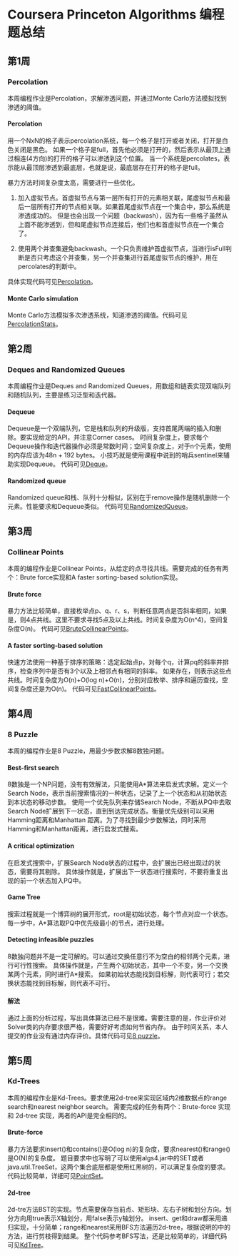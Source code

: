 # Coursera Princeton Algorithms 编程题总结

## 第1周 

### Percolation
本周编程作业是Percolation，求解渗透问题，并通过Monte Carlo方法模拟找到渗透的阈值。

#### Percolation
用一个NxN的格子表示percolation系统，每一个格子是打开或者关闭，打开是白色关闭是黑色。
如果一个格子是full，首先他必须是打开的，然后表示从最顶上通过相连(4方向)的打开的格子可以渗透到这个位置。
当一个系统是percolates，表示能从最顶层渗透到最底层，也就是说，最底层存在打开的格子是full。

暴力方法时间复杂度太高，需要进行一些优化。

1. 加入虚拟节点。首虚拟节点与第一层所有打开的元素相关联，尾虚拟节点和最后一层所有打开的节点相关联。如果首尾虚拟节点在一个集合中，那么系统是渗透成功的。
但是也会出现一个问题（backwash），因为有一些格子虽然从上面不能渗透到，但和尾虚拟节点连接后，他们也和首虚拟节点在一个集合了。

2. 使用两个并查集避免backwash。一个只负责维护首虚拟节点，当进行isFull判断是否只考虑这个并查集，另一个并查集进行首尾虚拟节点的维护，用在percolates的判断中。

具体实现代码可见[Percolation](/coursera-algorithms-princeton/src/main/java/one/Percolation.java)。

#### Monte Carlo simulation
Monte Carlo方法模拟多次渗透系统，知道渗透的阈值。代码可见[PercolationStats](/coursera-algorithms-princeton/src/main/java/one/PercolationStats.java)。

## 第2周 

### Deques and Randomized Queues
本周编程作业是Deques and Randomized Queues，用数组和链表实现双端队列和随机队列，主要是练习泛型和迭代器。

#### Dequeue
Dequeue是一个双端队列，它是栈和队列的升级版，支持首尾两端的插入和删除。要实现给定的API，并注意Corner cases。
时间复杂度上，要求每个Dequeue操作和迭代器操作必须是常数时间；空间复杂度上，对于n个元素，使用的内存应该为48n + 192 bytes。
小技巧就是使用课程中说到的哨兵sentinel来辅助实现Dequeue。
代码可见[Deque](/coursera-algorithms-princeton/src/main/java/two/Deque.java)。

#### Randomized queue
Randomized queue和栈、队列十分相似，区别在于remove操作是随机删除一个元素。性能要求和Dequeue类似。
代码可见[RandomizedQueue](/coursera-algorithms-princeton/src/main/java/two/RandomizedQueue.java)。


## 第3周

### Collinear Points
本周的编程作业是Collinear Points，从给定的点寻找共线。需要完成的任务有两个：Brute force实现和A faster sorting-based solution实现。

#### Brute force
暴力方法比较简单，直接枚举点p、q、r、s，判断任意两点是否斜率相同，如果是，则4点共线。这里不要求寻找5点及以上共线。时间复杂度为O(n^4)，空间复杂度O(n)。
代码可见[BruteCollinearPoints](/coursera-algorithms-princeton/src/main/java/three/BruteCollinearPoints.java)。

#### A faster sorting-based solution
快速方法使用一种基于排序的策略：选定起始点p，对每个q，计算pq的斜率并排序，检查序列中是否有3个以及上相邻点有相同的斜率。
如果存在，则表示这些点共线。时间复杂度为O(n)+O(log n)+O(n)，分别对应枚举、排序和遍历查找，空间复杂度还是为O(n)。
代码可见[FastCollinearPoints](/coursera-algorithms-princeton/src/main/java/three/FastCollinearPoints.java)。


## 第4周

### 8 Puzzle
本周的编程作业是8 Puzzle，用最少步数求解8数独问题。

#### Best-first search
8数独是一个NP问题，没有有效解法，只能使用A*算法来启发式求解。定义一个Search Node，表示当前搜索情况的一种状态，记录了上一个状态和从初始状态到本状态的移动步数。
使用一个优先队列来存储Search Node，不断从PQ中去取Search Node扩展到下一状态，直到到达完成状态。衡量优先级别可以采用Hamming距离和Manhattan
距离。为了寻找到最少步数解法，同时采用Hamming和Manhattan距离，进行启发式搜索。

#### A critical optimization
在启发式搜索中，扩展Search Node状态的过程中，会扩展出已经出现过的状态，需要将其剔除。
具体操作就是，扩展出下一状态进行搜索时，不要将重复出现的前一个状态加入PQ中。

#### Game Tree
搜索过程就是一个博弈树的展开形式，root是初始状态，每个节点对应一个状态。每一步中，A*算法取PQ中优先级最小的节点，进行处理。

#### Detecting infeasible puzzles
8数独问题并不是一定可解的。可以通过交换任意行不为空白的相邻两个元素，进行可行性搜索。
具体操作就是，产生两个初始状态，其中一个不变，另一个交换某两个元素，同时进行A*搜索。
如果初始状态能找到目标解，则代表可行；若交换状态能找到目标解，则代表不可行。

#### 解法
通过上面的分析过程，写出具体算法已经不是很难。需要注意的是，作业评价对Solver类的内存要求很严格，需要好好考虑如何节省内存。
由于时间关系，本人提交的作业没有通过内存评价。具体代码可见[8 puzzle](/coursera-algorithms-princeton/src/main/java/four)。

## 第5周

### Kd-Trees
本周的编程作业是Kd-Trees。要求使用2d-tree来实现区域内2维数据点的range search和nearest neighbor search。
需要完成的任务有两个：Brute-force 实现和 2d-tree 实现，两者的API是完全相同的。

#### Brute-force
暴力方法要求insert()和contains()是O(log n)的复杂度，要求nearest()和range()是O(N)的复杂度。
题目要求中也写明了可以使用algs4.jar中的SET或者java.util.TreeSet，这两个集合底层都是使用红黑树的，可以满足复杂度的要求。
代码比较简单，详细可见[PointSet](/coursera-algorithms-princeton/src/main/java/five/PointSET.java)。

#### 2d-tree
2d-tre方法BST的实现。节点需要保存当前点、矩形块、左右子树和划分方向。划分方向用true表示X轴划分，用false表示y轴划分。
insert、get和draw都采用递归实现，十分简单；range和nearest采用BFS方法遍历2d-tree，根据说明的中的方法，进行剪枝得到结果。
整个代码参考BFS写法，还是比较简单的，详细代码可见[KdTree](/coursera-algorithms-princeton/src/main/java/five/KdTree.java)。

